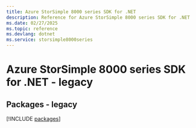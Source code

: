 ```yaml
---
title: Azure StorSimple 8000 series SDK for .NET
description: Reference for Azure StorSimple 8000 series SDK for .NET
ms.date: 02/27/2025
ms.topic: reference
ms.devlang: dotnet
ms.service: storsimple8000series
---
```

# Azure StorSimple 8000 series SDK for .NET - legacy
## Packages - legacy
[!INCLUDE [packages](storsimple-8000-series-index.md)]